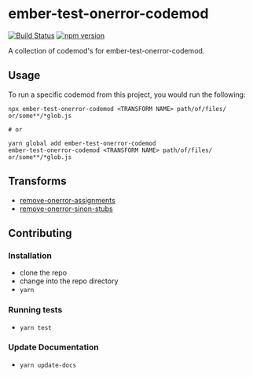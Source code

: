 # ember-test-onerror-codemod

[![Build Status](https://travis-ci.com/ember-codemods/ember-test-onerror-codemod.svg?branch=master)](https://travis-ci.com/ember-codemods/ember-test-onerror-codemod)
[![npm version](https://badge.fury.io/js/ember-test-onerror-codemod.svg)](https://badge.fury.io/js/ember-test-onerror-codemod)

A collection of codemod's for ember-test-onerror-codemod.

## Usage

To run a specific codemod from this project, you would run the following:

```
npx ember-test-onerror-codemod <TRANSFORM NAME> path/of/files/ or/some**/*glob.js

# or

yarn global add ember-test-onerror-codemod
ember-test-onerror-codemod <TRANSFORM NAME> path/of/files/ or/some**/*glob.js
```

## Transforms

<!--TRANSFORMS_START-->
* [remove-onerror-assignments](transforms/remove-onerror-assignments/README.md)
* [remove-onerror-sinon-stubs](transforms/remove-onerror-sinon-stubs/README.md)
<!--TRANSFORMS_END-->

## Contributing

### Installation

* clone the repo
* change into the repo directory
* `yarn`

### Running tests

* `yarn test`

### Update Documentation

* `yarn update-docs`
